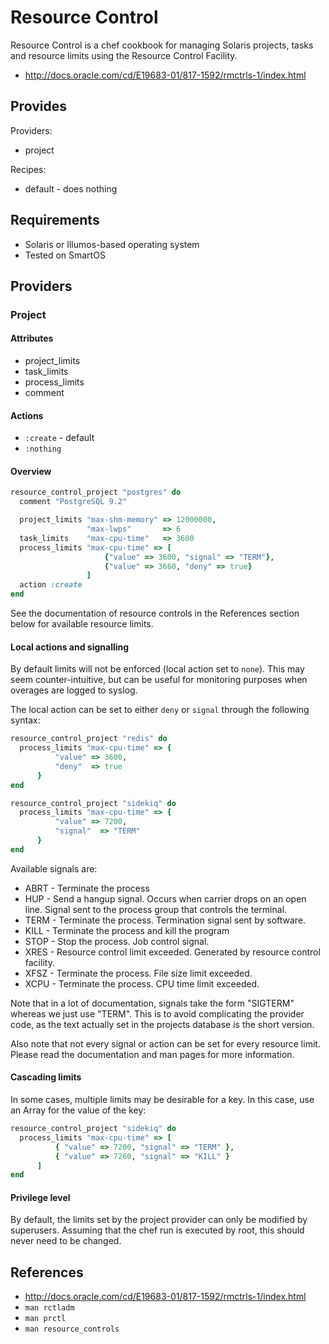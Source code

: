 Resource Control
================

Resource Control is a chef cookbook for managing Solaris projects, tasks and resource
limits using the Resource Control Facility.

* http://docs.oracle.com/cd/E19683-01/817-1592/rmctrls-1/index.html

## Provides

Providers:
* project

Recipes:
* default - does nothing

## Requirements

* Solaris or Illumos-based operating system
* Tested on SmartOS

## Providers

### Project

#### Attributes

* project_limits
* task_limits
* process_limits
* comment

#### Actions

* `:create` - default
* `:nothing`

#### Overview

```ruby
resource_control_project "postgres" do
  comment "PostgreSQL 9.2"

  project_limits "max-shm-memory" => 12000000,
                 "max-lwps"       => 6
  task_limits    "max-cpu-time"   => 3600
  process_limits "max-cpu-time" => [
                     {"value" => 3600, "signal" => "TERM"},
                     {"value" => 3660, "deny" => true}
                 ]
  action :create
end
```

See the documentation of resource controls in the References section below for available
resource limits.

#### Local actions and signalling

By default limits will not be enforced (local action set to `none`). This may seem
counter-intuitive, but can be useful for monitoring purposes when overages are logged
to syslog.

The local action can be set to either `deny` or `signal` through the following syntax:

```ruby
resource_control_project "redis" do
  process_limits "max-cpu-time" => {
          "value" => 3600,
          "deny"  => true
      }
end
```

```ruby
resource_control_project "sidekiq" do
  process_limits "max-cpu-time" => {
          "value" => 7200,
          "signal"  => "TERM"
      }
end
```

Available signals are:

* ABRT - Terminate the process
* HUP - Send a hangup signal. Occurs when carrier drops on an open line. Signal sent to the process group that controls the terminal.
* TERM - Terminate the process. Termination signal sent by software.
* KILL - Terminate the process and kill the program
* STOP - Stop the process. Job control signal.
* XRES - Resource control limit exceeded. Generated by resource control facility.
* XFSZ - Terminate the process. File size limit exceeded.
* XCPU - Terminate the process. CPU time limit exceeded.

Note that in a lot of documentation, signals take the form "SIGTERM" whereas we just
use "TERM". This is to avoid complicating the provider code, as the text actually set in
the projects database is the short version.

Also note that not every signal or action can be set for every resource limit. Please read the documentation
and man pages for more information.

#### Cascading limits

In some cases, multiple limits may be desirable for a key. In this case, use an Array for the value
of the key:

```ruby
resource_control_project "sidekiq" do
  process_limits "max-cpu-time" => [
          { "value" => 7200, "signal" => "TERM" },
          { "value" => 7260, "signal" => "KILL" }
      ]
end
```

#### Privilege level

By default, the limits set by the project provider can only be modified by superusers. Assuming
that the chef run is executed by root, this should never need to be changed.

## References

* http://docs.oracle.com/cd/E19683-01/817-1592/rmctrls-1/index.html
* `man rctladm`
* `man prctl`
* `man resource_controls`
